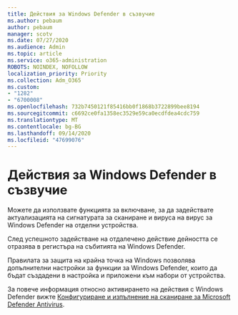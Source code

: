 ```yaml
---
title: Действия за Windows Defender в съзвучие
ms.author: pebaum
author: pebaum
manager: scotv
ms.date: 07/27/2020
ms.audience: Admin
ms.topic: article
ms.service: o365-administration
ROBOTS: NOINDEX, NOFOLLOW
localization_priority: Priority
ms.collection: Adm_O365
ms.custom:
- "1282"
- "6700008"
ms.openlocfilehash: 732b7450121f85416bb0f1868b3722899bee8194
ms.sourcegitcommit: c6692ce0fa1358ec3529e59ca0ecdfdea4cdc759
ms.translationtype: MT
ms.contentlocale: bg-BG
ms.lasthandoff: 09/14/2020
ms.locfileid: "47699076"
---
```

# <a name="windows-defender-actions-in-intune"></a>Действия за Windows Defender в съзвучие

Можете да използвате функцията за включване, за да задействате актуализацията на сигнатурата за сканиране и вируса на вирус за Windows Defender на отделни устройства.

След успешното задействане на отдалечено действие дейността се отразява в регистъра на събитията на Windows Defender.

Правилата за защита на крайна точка на Windows позволява допълнителни настройки за функции за Windows Defender, които да бъдат създадени в настройка и приложени към набори от устройства.

За повече информация относно активирането на действия с Windows Defender вижте [Конфигуриране и изпълнение на сканиране за Microsoft Defender Antivirus](https://docs.microsoft.com/windows/security/threat-protection/windows-defender-antivirus/run-scan-windows-defender-antivirus).